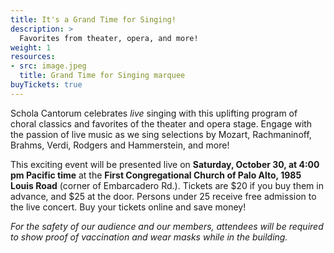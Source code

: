 ```yaml
---
title: It's a Grand Time for Singing!
description: >
  Favorites from theater, opera, and more!
weight: 1
resources:
- src: image.jpeg
  title: Grand Time for Singing marquee
buyTickets: true
---
```

Schola Cantorum celebrates *live* singing with this uplifting program of choral classics and favorites
of the theater and opera stage. Engage with the passion of live music as we sing selections
by Mozart, Rachmaninoff, Brahms, Verdi, Rodgers and Hammerstein, and more!

This exciting event will be presented live on **Saturday, October 30, at 4:00 pm Pacific time** at the **First Congregational Church of
Palo Alto, 1985 Louis Road** (corner of Embarcadero Rd.). Tickets are $20 if you buy them in advance, and $25 at the door. 
Persons under 25 receive free admission to the live concert.
Buy your tickets online and save money!

*For the safety of our audience and our members,
attendees will be required to show proof of vaccination and wear masks while in the building.*
